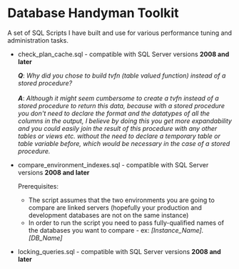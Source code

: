 # Database Handyman Toolkit
A set of SQL Scripts I have built and use for various performance tuning and administration tasks.

* check_plan_cache.sql - compatible with SQL Server versions **2008 and later**

  ***Q***: *Why did you chose to build tvfn (table valued function) instead of a stored procedure?* <br></br>
  ***A***: *Although it might seem cumbersome to create a tvfn instead of a stored procedure to return this data, because with a stored procedure you don't need to declare the format and the datatypes of all the columns in the output, I believe by doing this you get more expandability and you could easily join the result of this procedure with any other tables or views etc. without the need to declare a temporary table or table variable before, which would be necessary in the case of a stored procedure.*
  
* compare_environment_indexes.sql - compatible with SQL Server versions **2008 and later**
 
  Prerequisites:
   - The script assumes that the two environments you are going to compare are linked servers (hopefully your production and development databases are not on the same instance)
   - In order to run the script you need to pass fully-qualified names of the databases you want to compare - ex: *[Instance_Name].[DB_Name]*

* locking_queries.sql - compatible with SQL Server versions **2008 and later**
